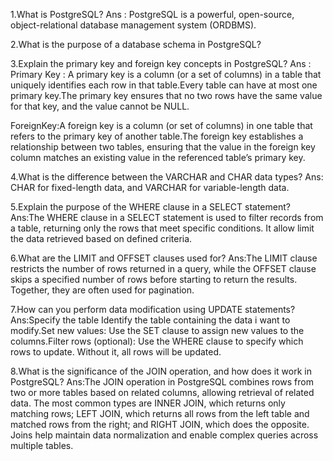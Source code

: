1.What is PostgreSQL?
Ans : PostgreSQL is a powerful, open-source, object-relational database management system (ORDBMS).

2.What is the purpose of a database schema in PostgreSQL?

3.Explain the primary key and foreign key concepts in PostgreSQL?
Ans :
Primary Key : A primary key is a column (or a set of columns) in a table that uniquely identifies each row in that table.Every table can have at most one primary key.The primary key ensures that no two rows have the same value for that key, and the value cannot be NULL.

ForeignKey:A foreign key is a column (or set of columns) in one table that refers to the primary key of another table.The foreign key establishes a relationship between two tables, ensuring that the value in the foreign key column matches an existing value in the referenced table’s primary key.

4.What is the difference between the VARCHAR and CHAR data types?
Ans: CHAR for fixed-length data, and VARCHAR for variable-length data.

5.Explain the purpose of the WHERE clause in a SELECT statement?
Ans:The WHERE clause in a SELECT statement is used to filter records from a table, returning only the rows that meet specific conditions. It allow limit the data retrieved based on defined criteria.

6.What are the LIMIT and OFFSET clauses used for?
Ans:The LIMIT clause restricts the number of rows returned in a query, while the OFFSET clause skips a specified number of rows before starting to return the results. Together, they are often used for pagination.

7.How can you perform data modification using UPDATE statements?
Ans:Specify the table Identify the table containing the data i want to modify.Set new values: Use the SET clause to assign new values to the columns.Filter rows (optional): Use the WHERE clause to specify which rows to update. Without it, all rows will be updated.

8.What is the significance of the JOIN operation, and how does it work in PostgreSQL?
Ans:The JOIN operation in PostgreSQL combines rows from two or more tables based on related columns, allowing retrieval of related data. The most common types are INNER JOIN, which returns only matching rows; LEFT JOIN, which returns all rows from the left table and matched rows from the right; and RIGHT JOIN, which does the opposite. Joins help maintain data normalization and enable complex queries across multiple tables.

